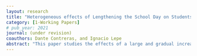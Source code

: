 ```yaml
---
layout: research
title: "Heterogeneous effects of Lengthening the School Day on Students Academic Achievement: a Longitudinal Study of Full Day School Reform in Chile (Master Thesis)"
category: [1-Working Papers]
# pub_year: 2021
journal: (under revision)
coauthors: Dante Contreras, and Ignacio Lepe
abstract: "This paper studies the effects of a large and gradual increase in the Chilean school day over students' academic achievement. We exploit a gradual and exogenous variation produced by the reform with an innovative measure of exposure to longer school day treatment. Using longitudinal data at an individual level and a fixed-effects strategy, we find that in the long run, this reform had no relevant effect on students’ standardized test scores nor higher education enrollment. However, this paper found heterogeneous response to additional instructional time by gender, type of school, and socioeconomic status. These results are robust to the inclusion of several covariates and insensible to the cohort selection."
---
```

